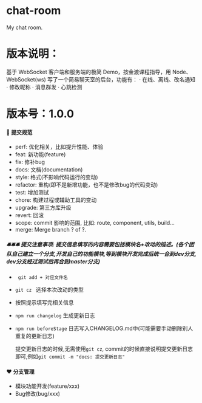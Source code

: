 # chat-room
My chat room.

# 版本说明：
基于 WebSocket 客户端和服务端的极简 Demo，按金渡课程指导，用 Node、WebSocket(ws) 写了一个简易聊天室的后台，功能有：
  · 在线、离线、改名通知
  · 修改昵称
  · 消息群发
  · 心跳检测

# 版本号：1.0.0



#### 🤝 提交规范
* perf: 优化相关，比如提升性能、体验
* feat: 新功能(feature)
* fix: 修补bug
* docs: 文档(documentation)
* style: 格式(不影响代码运行的变动)
* refactor: 重构(即不是新增功能，也不是修改bug的代码变动)
* test: 增加测试
* chore: 构建过程或辅助工具的变动
* upgrade: 第三方库升级
* revert: 回滚
* scope: commit 影响的范围, 比如: route, component, utils, build...
* merge: Merge branch ? of ?.

##### 🛎🛎🛎 提交注意事项: 提交信息填写的内容需要包括模块名+改动的描述。(各个团队自己建立一个分支,开发自己的功能模块,等到模块开发完成后统一合到dev分支, dev分支经过测试后再合到master分支)
- ```  git add + 对应文件名  ```
- ``` git cz  ``` 选择本次改动的类型
- 按照提示填写完相关信息
- ``` npm run changelog ``` 生成更新日志
- ``` npm run beforeStage ``` 日志写入CHANGELOG.md中(可能需要手动删除别人重复的更新日志)
  
  提交更新日志的时候,无需使用``` git cz ```, commit的时候直接说明提交更新日志即可,例如``` git commit -m "docs: 提交更新日志"  ```


#### ❤️ 分支管理
- 模块功能开发(feature/xxx)
- Bug修改(bug/xxx)
